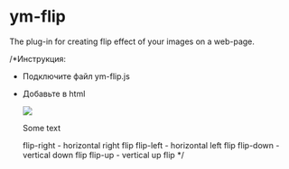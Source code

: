 # ym-flip
The plug-in for creating flip effect of your images on a web-page.

/*Инструкция:
 * Подключите файл ym-flip.js
 
 * Добавьте в html
    <div class="flip-right">
        <img src="http://placehold.it/250x350">
        <p>Some text</p>
    </div>
    
    
    flip-right - horizontal right flip
    flip-left - horizontal left flip
    flip-down - vertical down flip
    flip-up - vertical up flip
 */
